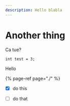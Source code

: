 ```yaml
---
description: Hello blabla
---
```


# Another thing

Ca tue?

```text
int test = 3;

```

Hello

{% page-ref page="./" %}

* [x] do this
* [ ] do that



